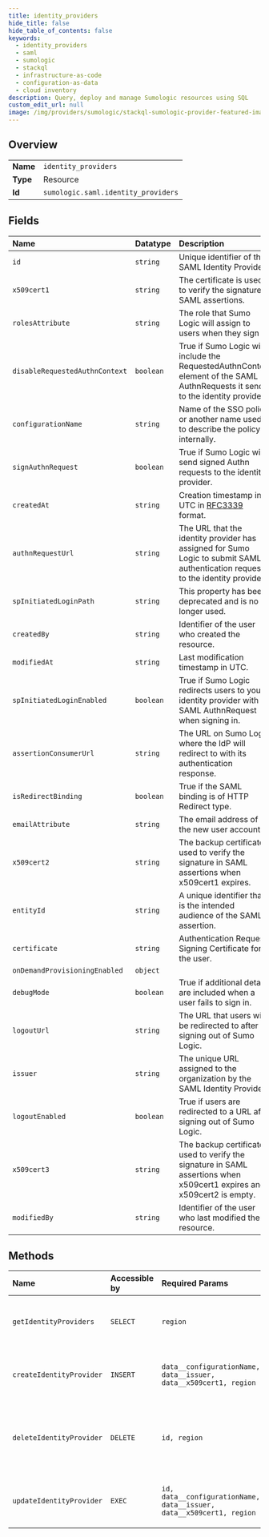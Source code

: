 ```yaml
---
title: identity_providers
hide_title: false
hide_table_of_contents: false
keywords:
  - identity_providers
  - saml
  - sumologic    
  - stackql
  - infrastructure-as-code
  - configuration-as-data
  - cloud inventory
description: Query, deploy and manage Sumologic resources using SQL
custom_edit_url: null
image: /img/providers/sumologic/stackql-sumologic-provider-featured-image.png
---
```

  
    

## Overview
<table><tbody>
<tr><td><b>Name</b></td><td><code>identity_providers</code></td></tr>
<tr><td><b>Type</b></td><td>Resource</td></tr>
<tr><td><b>Id</b></td><td><code>sumologic.saml.identity_providers</code></td></tr>
</tbody></table>

## Fields
| Name | Datatype | Description |
|:-----|:---------|:------------|
| `id` | `string` | Unique identifier of the SAML Identity Provider. |
| `x509cert1` | `string` | The certificate is used to verify the signature in SAML assertions. |
| `rolesAttribute` | `string` | The role that Sumo Logic will assign to users when they sign in. |
| `disableRequestedAuthnContext` | `boolean` | True if Sumo Logic will include the RequestedAuthnContext element of the SAML AuthnRequests it sends to the identity provider. |
| `configurationName` | `string` | Name of the SSO policy or another name used to describe the policy internally. |
| `signAuthnRequest` | `boolean` | True if Sumo Logic will send signed Authn requests to the identity provider. |
| `createdAt` | `string` | Creation timestamp in UTC in [RFC3339](https://tools.ietf.org/html/rfc3339) format. |
| `authnRequestUrl` | `string` | The URL that the identity provider has assigned for Sumo Logic to submit SAML authentication requests to the identity provider. |
| `spInitiatedLoginPath` | `string` | This property has been deprecated and is no longer used. |
| `createdBy` | `string` | Identifier of the user who created the resource. |
| `modifiedAt` | `string` | Last modification timestamp in UTC. |
| `spInitiatedLoginEnabled` | `boolean` | True if Sumo Logic redirects users to your identity provider with a SAML AuthnRequest when signing in. |
| `assertionConsumerUrl` | `string` | The URL on Sumo Logic where the IdP will redirect to with its authentication response. |
| `isRedirectBinding` | `boolean` | True if the SAML binding is of HTTP Redirect type. |
| `emailAttribute` | `string` | The email address of the new user account. |
| `x509cert2` | `string` | The backup certificate used to verify the signature in SAML assertions when x509cert1 expires. |
| `entityId` | `string` | A unique identifier that is the intended audience of the SAML assertion. |
| `certificate` | `string` | Authentication Request Signing Certificate for the user. |
| `onDemandProvisioningEnabled` | `object` |  |
| `debugMode` | `boolean` | True if additional details are included when a user fails to sign in. |
| `logoutUrl` | `string` | The URL that users will be redirected to after signing out of Sumo Logic. |
| `issuer` | `string` | The unique URL assigned to the organization by the SAML Identity Provider. |
| `logoutEnabled` | `boolean` | True if users are redirected to a URL after signing out of Sumo Logic. |
| `x509cert3` | `string` | The backup certificate used to verify the signature in SAML assertions when x509cert1 expires and x509cert2 is empty. |
| `modifiedBy` | `string` | Identifier of the user who last modified the resource. |
## Methods
| Name | Accessible by | Required Params | Description |
|:-----|:--------------|:----------------|:------------|
| `getIdentityProviders` | `SELECT` | `region` | Get a list of all SAML configurations in the organization. |
| `createIdentityProvider` | `INSERT` | `data__configurationName, data__issuer, data__x509cert1, region` | Create a new SAML configuration in the organization. |
| `deleteIdentityProvider` | `DELETE` | `id, region` | Delete a SAML configuration with the given identifier from the organization. |
| `updateIdentityProvider` | `EXEC` | `id, data__configurationName, data__issuer, data__x509cert1, region` | Update an existing SAML configuration in the organization. |
